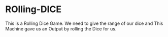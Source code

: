 # ROlling-DICE
This is a Rolling Dice Game. We need to give the range of our dice and This Machine gave us an Output by rolling the Dice for us.
